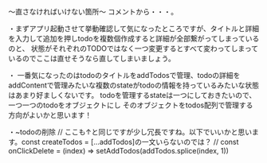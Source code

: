 〜直さなければいけない箇所〜
コメントから・・・。

・まずアプリ起動させて挙動確認して気になったところですが、タイトルと詳細を入力して追加を押しtodoを複数個作成すると詳細が全部繋がってしまっているのと、
状態がそれぞれのTODOではなく一つ変更するとすべて変わってしまっているのでここは直せそうなら直してしまいましょう。

・ 一番気になったのはtodoのタイトルをaddTodosで管理、todoの詳細をaddContentで管理みたいな複数のstateがtodoの情報を持っているみたいな状態はあまり好ましくないです。
todoを管理するstateは一つにしておきたいので、一つ一つのtodoをオブジェクトにし
そのオブジェクトをtodos配列で管理する方向がよいかと思います！

<!-- ・いいですね！少し発展的かもしれませんが、よりスマートに書くならひとつひとつを以下のように短縮できそうです。// setAddTodos([...addTodos, todoValue]) -->

・~todoの削除
  // ここも↑と同じですが少し冗長ですね。以下でいいかと思います。const createTodos = [...addTodos]の一文いらないのでは？
  // const onClickDelete = (index) => setAddTodos(addTodos.splice(index, 1))

<!-- ・ アプリ起動して検証ツール開くとEach child in a list should have a unique "key" propというエラーが出ているかと思います。 map等ループ処理しているブロック内では、一番親要素にkeyという値を渡す必要があります！エラー文をコピペするなどして対処法調べてみてください！ -->